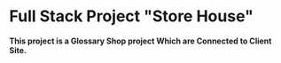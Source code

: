 # Full Stack Project "Store House"

**This project is a Glossary Shop project Which are Connected to Client Site.**
